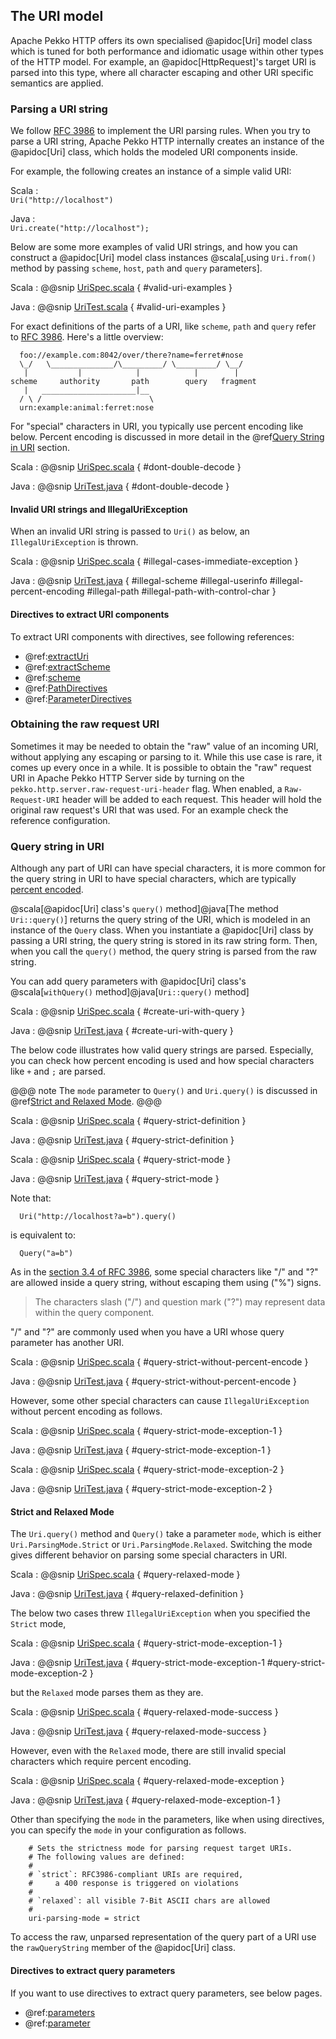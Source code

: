 ## The URI model

Apache Pekko HTTP offers its own specialised @apidoc[Uri] model class which is tuned for both performance and idiomatic usage within
other types of the HTTP model. For example, an @apidoc[HttpRequest]'s target URI is parsed into this type, where all character
escaping and other URI specific semantics are applied.

### Parsing a URI string

We follow [RFC 3986](https://tools.ietf.org/html/rfc3986#section-1.1.2) to implement the URI parsing rules.
When you try to parse a URI string, Apache Pekko HTTP internally creates an instance of the @apidoc[Uri] class, which holds the modeled URI components inside.

For example, the following creates an instance of a simple valid URI:

Scala
:   
    ```
    Uri("http://localhost")
    ```
    
Java
:   
    ```
    Uri.create("http://localhost");
    ```


Below are some more examples of valid URI strings, and how you can construct a @apidoc[Uri] model class instances
@scala[,using `Uri.from()` method by passing `scheme`, `host`, `path` and `query` parameters].

Scala
:   @@snip [UriSpec.scala](/http-core/src/test/scala/org/apache/pekko/http/scaladsl/model/UriSpec.scala) { #valid-uri-examples }

Java
:   @@snip [UriTest.scala](/http-core/src/test/java/org/apache/pekko/http/javadsl/model/UriTest.java) { #valid-uri-examples }

For exact definitions of the parts of a URI, like `scheme`, `path` and `query` refer to [RFC 3986](https://tools.ietf.org/html/rfc3986#section-1.1.2).
Here's a little overview:

```
  foo://example.com:8042/over/there?name=ferret#nose
  \_/   \______________/\_________/ \_________/ \__/
   |           |            |            |        |
scheme     authority       path        query   fragment
   |   _____________________|__
  / \ /                        \
  urn:example:animal:ferret:nose
```

For "special" characters in URI, you typically use percent encoding like below.
Percent encoding is discussed in more detail in the @ref[Query String in URI](#query-string-in-uri) section.

Scala
:   @@snip [UriSpec.scala](/http-core/src/test/scala/org/apache/pekko/http/scaladsl/model/UriSpec.scala) { #dont-double-decode }

Java
:   @@snip [UriTest.java](/http-core/src/test/java/org/apache/pekko/http/javadsl/model/UriTest.java) { #dont-double-decode }


#### Invalid URI strings and IllegalUriException

When an invalid URI string is passed to `Uri()` as below, an `IllegalUriException` is thrown.

Scala
:   @@snip [UriSpec.scala](/http-core/src/test/scala/org/apache/pekko/http/scaladsl/model/UriSpec.scala) { #illegal-cases-immediate-exception }

Java
:   @@snip [UriTest.java](/http-core/src/test/java/org/apache/pekko/http/javadsl/model/UriTest.java) { #illegal-scheme #illegal-userinfo #illegal-percent-encoding #illegal-path #illegal-path-with-control-char }

#### Directives to extract URI components

To extract URI components with directives, see following references:

* @ref:[extractUri](../routing-dsl/directives/basic-directives/extractUri.md)
* @ref:[extractScheme](../routing-dsl/directives/scheme-directives/extractScheme.md)
* @ref:[scheme](../routing-dsl/directives/scheme-directives/scheme.md)
* @ref:[PathDirectives](../routing-dsl/directives/path-directives/index.md)
* @ref:[ParameterDirectives](../routing-dsl/directives/parameter-directives/index.md)

### Obtaining the raw request URI

Sometimes it may be needed to obtain the "raw" value of an incoming URI, without applying any escaping or parsing to it.
While this use case is rare, it comes up every once in a while. It is possible to obtain the "raw" request URI in Apache Pekko
HTTP Server side by turning on the `pekko.http.server.raw-request-uri-header` flag.
When enabled, a `Raw-Request-URI` header will be added to each request. This header will hold the original raw request's
URI that was used. For an example check the reference configuration.

### Query string in URI

Although any part of URI can have special characters, it is more common for the query string in URI to have special characters,
which are typically [percent encoded](https://en.wikipedia.org/wiki/Percent-encoding).

@scala[@apidoc[Uri] class's `query()` method]@java[The method `Uri::query()`] returns the query string of the URI, which is modeled in an instance of the `Query` class.
When you instantiate a @apidoc[Uri] class by passing a URI string, the query string is stored in its raw string form.
Then, when you call the `query()` method, the query string is parsed from the raw string.

You can add query parameters with @apidoc[Uri] class's @scala[`withQuery()` method]@java[`Uri::query()` method]

Scala
:   @@snip [UriSpec.scala](/http-core/src/test/scala/org/apache/pekko/http/scaladsl/model/UriSpec.scala) { #create-uri-with-query }

Java
:   @@snip [UriTest.java](/http-core/src/test/java/org/apache/pekko/http/javadsl/model/UriTest.java) { #create-uri-with-query }

The below code illustrates how valid query strings are parsed.
Especially, you can check how percent encoding is used and how special characters like `+` and `;` are parsed.

@@@ note
The `mode` parameter to `Query()` and `Uri.query()` is discussed in @ref[Strict and Relaxed Mode](#strict-and-relaxed-mode).
@@@

Scala
:   @@snip [UriSpec.scala](/http-core/src/test/scala/org/apache/pekko/http/scaladsl/model/UriSpec.scala) { #query-strict-definition }

Java
:   @@snip [UriTest.java](/http-core/src/test/java/org/apache/pekko/http/javadsl/model/UriTest.java) { #query-strict-definition }


Scala
:   @@snip [UriSpec.scala](/http-core/src/test/scala/org/apache/pekko/http/scaladsl/model/UriSpec.scala) { #query-strict-mode }

Java
:   @@snip [UriTest.java](/http-core/src/test/java/org/apache/pekko/http/javadsl/model/UriTest.java) { #query-strict-mode }

Note that:

```
  Uri("http://localhost?a=b").query()
```

is equivalent to:

```
  Query("a=b")
```

As in the [section 3.4 of RFC 3986](https://tools.ietf.org/html/rfc3986#section-3.4),
some special characters like "/" and "?" are allowed inside a query string, without escaping them using ("%") signs.

> The characters slash ("/") and question mark ("?") may represent data within the query component.

"/" and "?" are commonly used when you have a URI whose query parameter has another URI.

Scala
:   @@snip [UriSpec.scala](/http-core/src/test/scala/org/apache/pekko/http/scaladsl/model/UriSpec.scala) { #query-strict-without-percent-encode }

Java
:   @@snip [UriTest.java](/http-core/src/test/java/org/apache/pekko/http/javadsl/model/UriTest.java) { #query-strict-without-percent-encode }

However, some other special characters can cause `IllegalUriException` without percent encoding as follows.

Scala
:   @@snip [UriSpec.scala](/http-core/src/test/scala/org/apache/pekko/http/scaladsl/model/UriSpec.scala) { #query-strict-mode-exception-1 }

Java
:   @@snip [UriTest.java](/http-core/src/test/java/org/apache/pekko/http/javadsl/model/UriTest.java) { #query-strict-mode-exception-1 }


Scala
:   @@snip [UriSpec.scala](/http-core/src/test/scala/org/apache/pekko/http/scaladsl/model/UriSpec.scala) { #query-strict-mode-exception-2 }

Java
:   @@snip [UriTest.java](/http-core/src/test/java/org/apache/pekko/http/javadsl/model/UriTest.java) { #query-strict-mode-exception-2 }

#### Strict and Relaxed Mode

The `Uri.query()` method and `Query()` take a parameter `mode`, which is either `Uri.ParsingMode.Strict` or `Uri.ParsingMode.Relaxed`.
Switching the mode gives different behavior on parsing some special characters in URI.

Scala
:   @@snip [UriSpec.scala](/http-core/src/test/scala/org/apache/pekko/http/scaladsl/model/UriSpec.scala) { #query-relaxed-mode }

Java
:   @@snip [UriTest.java](/http-core/src/test/java/org/apache/pekko/http/javadsl/model/UriTest.java) { #query-relaxed-definition }

The below two cases threw `IllegalUriException` when you specified the `Strict` mode,

Scala
:   @@snip [UriSpec.scala](/http-core/src/test/scala/org/apache/pekko/http/scaladsl/model/UriSpec.scala) { #query-strict-mode-exception-1 }

Java
:   @@snip [UriTest.java](/http-core/src/test/java/org/apache/pekko/http/javadsl/model/UriTest.java) { #query-strict-mode-exception-1 #query-strict-mode-exception-2 }

but the `Relaxed` mode parses them as they are.

Scala
:   @@snip [UriSpec.scala](/http-core/src/test/scala/org/apache/pekko/http/scaladsl/model/UriSpec.scala) { #query-relaxed-mode-success }

Java
:   @@snip [UriTest.java](/http-core/src/test/java/org/apache/pekko/http/javadsl/model/UriTest.java) { #query-relaxed-mode-success }

However, even with the `Relaxed` mode, there are still invalid special characters which require percent encoding.

Scala
:   @@snip [UriSpec.scala](/http-core/src/test/scala/org/apache/pekko/http/scaladsl/model/UriSpec.scala) { #query-relaxed-mode-exception }

Java
:   @@snip [UriTest.java](/http-core/src/test/java/org/apache/pekko/http/javadsl/model/UriTest.java) { #query-relaxed-mode-exception-1 }

Other than specifying the `mode` in the parameters, like when using directives, you can specify the `mode` in your configuration as follows.

```
    # Sets the strictness mode for parsing request target URIs.
    # The following values are defined:
    #
    # `strict`: RFC3986-compliant URIs are required,
    #     a 400 response is triggered on violations
    #
    # `relaxed`: all visible 7-Bit ASCII chars are allowed
    #
    uri-parsing-mode = strict
```

To access the raw, unparsed representation of the query part of a URI use the `rawQueryString` member of the @apidoc[Uri] class.

#### Directives to extract query parameters

If you want to use directives to extract query parameters, see below pages.

* @ref:[parameters](../routing-dsl/directives/parameter-directives/parameters.md)
* @ref:[parameter](../routing-dsl/directives/parameter-directives/parameter.md)
